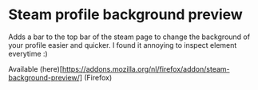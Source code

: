 # Steam profile background preview
Adds a bar to the top bar of the steam page to change the background of your profile easier and quicker.
I found it annoying to inspect element everytime :)

Available (here)[https://addons.mozilla.org/nl/firefox/addon/steam-background-preview/] (Firefox)
